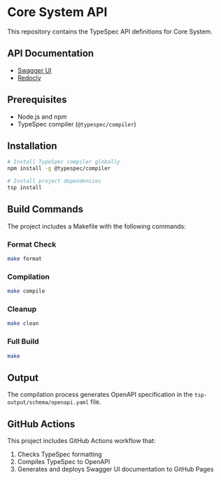 # Core System API

This repository contains the TypeSpec API definitions for Core System.

## API Documentation

- [Swagger UI](https://nycu-sdc.github.io/core-system-api/index.html)
- [Redocly](https://nycu-sdc.github.io/core-system-api/redocly.html)

## Prerequisites

- Node.js and npm
- TypeSpec compiler (`@typespec/compiler`)

## Installation

```bash
# Install TypeSpec compiler globally
npm install -g @typespec/compiler

# Install project dependencies
tsp install
```

## Build Commands

The project includes a Makefile with the following commands:

### Format Check
```bash
make format
```

### Compilation
```bash
make compile
```

### Cleanup
```bash
make clean
```

### Full Build
```bash
make
```

## Output

The compilation process generates OpenAPI specification in the `tsp-output/schema/openapi.yaml` file.

## GitHub Actions

This project includes GitHub Actions workflow that:
1. Checks TypeSpec formatting
2. Compiles TypeSpec to OpenAPI
3. Generates and deploys Swagger UI documentation to GitHub Pages